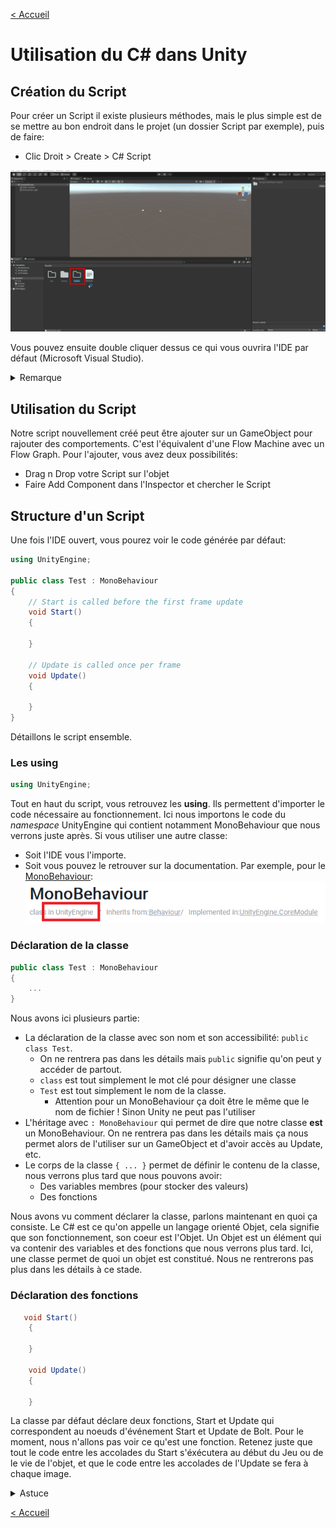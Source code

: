 ﻿[< Accueil](README.md)

# Utilisation du C# dans Unity
## Création du Script
Pour créer un Script il existe plusieurs méthodes, mais le plus simple est de
se mettre au bon endroit dans le projet (un dossier Script par exemple), puis de faire:
- Clic Droit > Create > C# Script

![Création du Script](./img/init/init-create-script.gif)

Vous pouvez ensuite double cliquer dessus ce qui vous ouvrira l'IDE
par défaut (Microsoft Visual Studio).

<details>
 <summary> Remarque </summary>
 Je vous conseille d'utiliser un autre IDE tel que Visual Studio Code ou JetBrains Rider. 
J'ai personnellement une préférence pour ce dernier. Vous pouvez récupérer 
une license étudiante [ici](https://www.jetbrains.com/fr-fr/community/education/#students).

Une fois installé, il faut le lier à Unity. Pour cela, il faut aller dans les Preferences d'Unity:
- Barre d'Outil > Edit > Preferences
- Puis aller dans la catégorie External Tools
- Puis de passer le premier champ (External Script Editor) sur Rider.

![Changer l'IDE](./img/init/init-change-ide.gif)
</details>

## Utilisation du Script
Notre script nouvellement créé peut être ajouter sur un GameObject
pour rajouter des comportements. C'est l'équivalent d'une Flow Machine avec
un Flow Graph. Pour l'ajouter, vous avez deux possibilités:
- Drag n Drop votre Script sur l'objet
- Faire Add Component dans l'Inspector et chercher le Script


## Structure d'un Script
Une fois l'IDE ouvert, vous pourez voir le code générée par défaut:
```csharp
using UnityEngine;

public class Test : MonoBehaviour
{
    // Start is called before the first frame update
    void Start()
    {
        
    }

    // Update is called once per frame
    void Update()
    {
        
    }
}
```
Détaillons le script ensemble.

### Les **using**
```csharp
using UnityEngine;
```
Tout en haut du script, vous retrouvez les **using**.
Ils permettent d'importer le code nécessaire au fonctionnement.
Ici nous importons le code du *namespace* UnityEngine qui contient notamment
MonoBehaviour que nous verrons juste après.
Si vous utiliser une autre classe:
- Soit l'IDE vous l'importe.
- Soit vous pouvez le retrouver sur la documentation.
  Par exemple, pour le [MonoBehaviour](https://docs.unity3d.com/ScriptReference/MonoBehaviour.html):
  ![Documentation MonBehaviour](img/init/init-doc-using.PNG)


### Déclaration de la classe
```csharp
public class Test : MonoBehaviour
{
    ...
}
```
Nous avons ici plusieurs partie:
- La déclaration de la classe avec son nom et son accessibilité: `public class Test`.
    - On ne rentrera pas dans les détails mais `public` signifie qu'on peut y accéder de partout.
    - `class` est tout simplement le mot clé pour désigner une classe
    - `Test` est tout simplement le nom de la classe.
        - Attention pour un MonoBehaviour ça doit être le même que le nom de fichier ! Sinon Unity ne peut pas l'utiliser
- L'héritage avec `: MonoBehaviour` qui permet de dire que notre classe **est**
  un MonoBehaviour. On ne rentrera pas dans les détails mais ça nous permet alors
  de l'utiliser sur un GameObject et d'avoir accès au Update, etc.
- Le corps de la classe `{ ... }` permet de définir le contenu de la classe,
  nous verrons plus tard que nous pouvons avoir:
    - Des variables membres (pour stocker des valeurs)
    - Des fonctions

Nous avons vu comment déclarer la classe, parlons maintenant en quoi ça consiste.
Le C# est ce qu'on appelle un langage orienté Objet, cela signifie que son
fonctionnement, son coeur est l'Objet. Un Objet est un élément qui va contenir des
variables et des fonctions que nous verrons plus tard. Ici, une classe permet de quoi un objet
est constitué. Nous ne rentrerons pas plus dans les détails à ce stade.

### Déclaration des fonctions
```csharp
   void Start()
    {
        
    }

    void Update()
    {
        
    }
```
La classe par défaut déclare deux fonctions, Start et Update qui correspondent au
noeuds d'événement Start et Update de Bolt. Pour le moment, nous n'allons pas voir ce qu'est une fonction.
Retenez juste que tout le code entre les accolades du Start
s'éxécutera au début du Jeu ou de le vie de l'objet, et que le code entre les accolades de l'Update
se fera à chaque image.


<details>
 <summary> Astuce </summary>
Si vous souhaitez envoyer du code sur discord c'est très simple.
Vous pouvez l'envoyer comme ça:
  ```csharp
  ...
  code
  ...
  ```
</details>

[< Accueil](README.md)